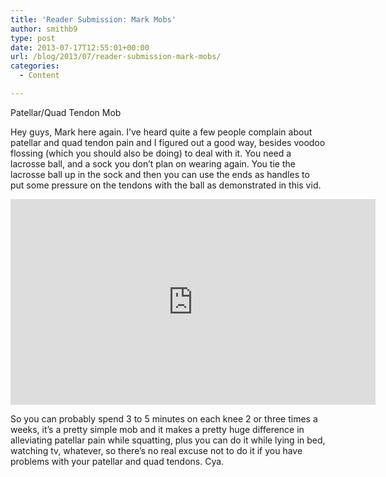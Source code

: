 ```yaml
---
title: 'Reader Submission: Mark Mobs'
author: smithb9
type: post
date: 2013-07-17T12:55:01+00:00
url: /blog/2013/07/reader-submission-mark-mobs/
categories:
  - Content

---
```

Patellar/Quad Tendon Mob

Hey guys, Mark here again. I’ve heard quite a few people complain about patellar and quad tendon pain and I figured out a good way, besides voodoo flossing (which you should also be doing) to deal with it. You need a lacrosse ball, and a sock you don’t plan on wearing again. You tie the lacrosse ball up in the sock and then you can use the ends as handles to put some pressure on the tendons with the ball as demonstrated in this vid.

<span class="embed-youtube" style="text-align:center; display: block;"><iframe class='youtube-player' type='text/html' width='584' height='329' src='https://www.youtube.com/embed/ELkoz-a86sI?version=3&#038;rel=1&#038;fs=1&#038;autohide=2&#038;showsearch=0&#038;showinfo=1&#038;iv_load_policy=1&#038;wmode=transparent' allowfullscreen='true' style='border:0;'></iframe></span>

So you can probably spend 3 to 5 minutes on each knee 2 or three times a weeks, it’s a pretty simple mob and it makes a pretty huge difference in alleviating patellar pain while squatting, plus you can do it while lying in bed, watching tv, whatever, so there’s no real excuse not to do it if you have problems with your patellar and quad tendons. Cya.